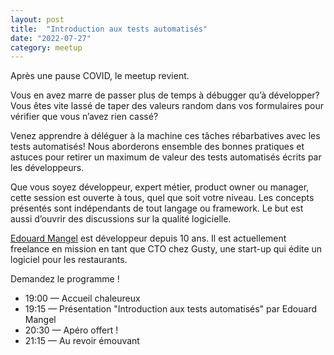 ```yaml
---
layout: post
title:  "Introduction aux tests automatisés"
date: "2022-07-27"
category: meetup
---
```


Après une pause COVID, le meetup revient.

Vous en avez marre de passer plus de temps à débugger qu’à développer? Vous êtes vite lassé de taper des valeurs random dans vos formulaires pour vérifier que vous n’avez rien cassé?

Venez apprendre à déléguer à la machine ces tâches rébarbatives avec les tests automatisés! Nous aborderons ensemble des bonnes pratiques et astuces pour retirer un maximum de valeur des tests automatisés écrits par les développeurs.

Que vous soyez développeur, expert métier, product owner ou manager, cette session est ouverte à tous, quel que soit votre niveau. Les concepts présentés sont indépendants de tout langage ou framework. Le but est aussi d’ouvrir des discussions sur la qualité logicielle.

[Edouard Mangel](https://www.linkedin.com/in/edouard-mangel-2677755b/) est développeur depuis 10 ans. Il est actuellement freelance en mission en tant que CTO chez Gusty, une start-up qui édite un logiciel pour les restaurants.

Demandez le programme !

- 19:00 — Accueil chaleureux
- 19:15 — Présentation "Introduction aux tests automatisés" par Edouard Mangel
- 20:30 — Apéro offert !
- 21:15 — Au revoir émouvant

